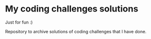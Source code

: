 # My coding challenges solutions

Just for fun :)

Repository to archive solutions of coding challenges that I have done.